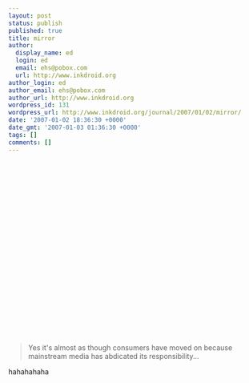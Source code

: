 ```yaml
---
layout: post
status: publish
published: true
title: mirror
author:
  display_name: ed
  login: ed
  email: ehs@pobox.com
  url: http://www.inkdroid.org
author_login: ed
author_email: ehs@pobox.com
author_url: http://www.inkdroid.org
wordpress_id: 131
wordpress_url: http://www.inkdroid.org/journal/2007/01/02/mirror/
date: '2007-01-02 18:36:30 +0000'
date_gmt: '2007-01-03 01:36:30 +0000'
tags: []
comments: []
---
```

<p><object width="425" height="350"><param name="movie" value="http://www.youtube.com/v/v7p7FS88Z18"></param><param name="wmode" value="transparent"></param><embed src="http://www.youtube.com/v/v7p7FS88Z18" type="application/x-shockwave-flash" wmode="transparent" width="425" height="350"></embed></object></p>
<blockquote><p>
Yes it's almost as though consumers have moved on because mainstream media has abdicated its responsibility...
</p></blockquote>
<p>hahahahaha</p>
